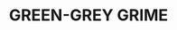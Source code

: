 ---
layout: product
title: "GREEN-GREY GRIME"
price: "410" 
desc: "Emajl efekat sa četkicom"
img_path: "/assets/img/A.MIG-1256.webp"
brand: "AMMO"
available: true
special_offer: false
new: false
soon: false
cat: "030000"
subcat: "00"
subsubcat: "00"
sifra: "A.MIG-1256"
popular: false
spec: false
---